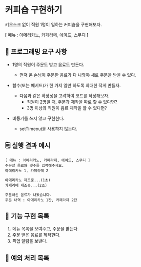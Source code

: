 # 커피숍 구현하기

키오스크 없이 직원 1명이 일하는 커피숍을 구현해보자.

[ 메뉴 : 아메리카노, 카페라떼, 에이드, 스무디 ]

## 🎯 프로그래밍 요구 사항

- 1명의 직원이 주문도 받고 음료도 만든다.

  - 먼저 온 손님이 주문한 음료가 다 나와야 새로 주문을 받을 수 있다.

- 함수(또는 메서드)가 한 가지 일만 하도록 최대한 작게 만들자.

  - 다음과 같은 확장성을 고려하여 코드를 작성해보자.
    - 직원이 2명일 때, 주문과 제작을 따로 할 수 있다면?
    - 3명 이상의 직원이 음료 제작을 할 수 있다면?

- 비동기를 쓰지 않고 구현한다.
  - setTimeout을 사용하지 않는다.

## 🗒️ 실행 결과 예시

```text
[ 메뉴 : 아메리카노, 카페라떼, 에이드, 스무디 ]
주문할 음료와 갯수를 입력해주세요.
아메리카노 1, 카페라떼 2

아메리카노 제조중...(1초)
카페라떼 제조중...(2초)

주문하신 음료가 나왔습니다.
주문 내역 : 아메리카노 1잔, 카페라떼 2잔
```

## 🚀 기능 구현 목록

1. 메뉴 목록을 보여주고, 주문을 받는다.
2. 주문 받은 음료를 제작한다.
3. 픽업 알림을 보낸다.

## 🚨 예외 처리 목록
